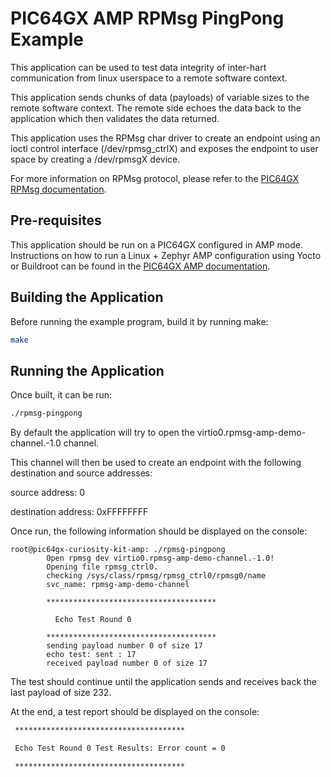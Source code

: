 # PIC64GX AMP RPMsg PingPong Example

This application can be used to test data integrity of inter-hart communication
from linux userspace to a remote software context.

This application sends chunks of data (payloads) of variable sizes to the remote
software context.
The remote side echoes the data back to the application which then validates
the data returned.

This application uses the RPMsg char driver to create an endpoint using an ioctl
control interface (/dev/rpmsg_ctrlX) and exposes the endpoint to user space by
creating a /dev/rpmsgX device.

For more information on RPMsg protocol, please refer to the
[PIC64GX RPMsg documentation][1].

[1]: https://ww1.microchip.com/downloads/aemDocuments/documents/MPU64/ProductDocuments/SupportingCollateral/Booting_Application_Workloads_on_PIC64GX_White_Paper.pdf

## Pre-requisites

This application should be run on a PIC64GX configured in AMP mode.
Instructions on how to run a Linux + Zephyr AMP configuration using Yocto or
Buildroot can be found in the [PIC64GX AMP documentation][2].

[2]: https://ww1.microchip.com/downloads/aemDocuments/documents/MPU64/ProductDocuments/SupportingCollateral/Booting_Application_Workloads_on_PIC64GX_White_Paper.pdf

## Building the Application

Before running the example program, build it by running make:

```sh
make
```

## Running the Application

Once built, it can be run:

```sh
./rpmsg-pingpong
```

By default the application will try to open the virtio0.rpmsg-amp-demo-channel.-1.0 channel.

This channel will then be used to create an endpoint with the following
destination and source addresses:

source address: 0

destination address: 0xFFFFFFFF

Once run, the following information should be displayed on the console:

```text
root@pic64gx-curiosity-kit-amp: ./rpmsg-pingpong
        Open rpmsg dev virtio0.rpmsg-amp-demo-channel.-1.0!
        Opening file rpmsg_ctrl0.
        checking /sys/class/rpmsg/rpmsg_ctrl0/rpmsg0/name
        svc_name: rpmsg-amp-demo-channel

        **************************************

          Echo Test Round 0

        **************************************
        sending payload number 0 of size 17
        echo test: sent : 17
        received payload number 0 of size 17
```

The test should continue until the application sends and receives back the last
payload of size 232.

At the end, a test report should be displayed on the console:

```sh
 **************************************

 Echo Test Round 0 Test Results: Error count = 0

 **************************************
```

